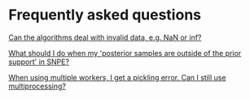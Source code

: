 # Frequently asked questions

[Can the algorithms deal with invalid data, e.g. NaN or inf?](faq/question_02.md)

[What should I do when my 'posterior samples are outside of the prior support' in SNPE?](faq/question_01.md)

[When using multiple workers, I get a pickling error. Can I still use multiprocessing?](faq/question_03.md)